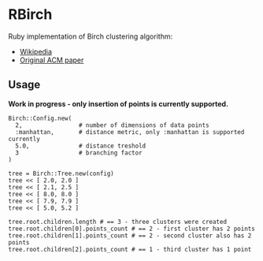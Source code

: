 RBirch
======

Ruby implementation of Birch clustering algorithm:

*   [Wikipedia](http://en.wikipedia.org/wiki/BIRCH_%28data_clustering%29 "Wikipedia - Birch")
*   [Original ACM paper](http://dl.acm.org/citation.cfm?id=593443 "Original ACM papier")

Usage
-----
**Work in progress - only insertion of points is currently supported.**

    Birch::Config.new(
      2,                # number of dimensions of data points
      :manhattan,       # distance metric, only :manhattan is supported currently
      5.0,              # distance treshold
      3                 # branching factor
    )
    
    tree = Birch::Tree.new(config)
    tree << [ 2.0, 2.0 ]
    tree << [ 2.1, 2.5 ]
    tree << [ 8.0, 8.0 ]
    tree << [ 7.9, 7.9 ]
    tree << [ 5.0, 5.2 ]
    
    tree.root.children.length # == 3 - three clusters were created
    tree.root.children[0].points_count # == 2 - first cluster has 2 points
    tree.root.children[1].points_count # == 2 - second cluster also has 2 points
    tree.root.children[2].points_count # == 1 - third cluster has 1 point